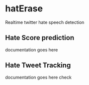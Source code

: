 # hatErase
Realtime twitter hate speech  detection

## Hate Score prediction
documentation goes here

## Hate Tweet Tracking
documentation goes here 
check
